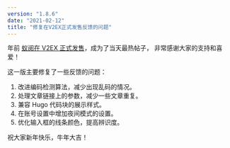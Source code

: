 ```yaml
---
version: "1.8.6"
date: "2021-02-12"
title: "修复在V2EX正式发售反馈的问题"
---
```


年前 [蚁阅在 V2EX 正式发售](https://www.v2ex.com/t/752795)，成为了当天最热帖子，
非常感谢大家的支持和喜爱！

这一版主要修复了一些反馈的问题：

1. 改进编码检测算法，减少出现乱码的情况。
2. 处理文章链接上的参数，减少一些文章重复。
3. 兼容 Hugo 代码块的展示样式。
4. 在账号设置中增加夜间模式的设置。
5. 优化输入框的线条颜色，提高辨识度。

祝大家新年快乐，牛年大吉！
